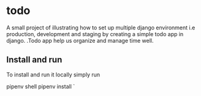 # todo
A small project of illustrating how to set up multiple django environment i.e production, development and staging by
creating a simple  todo app in django.
.Todo app help us organize and manage time well.

## Install and run
To install and run it locally simply run

 pipenv shell
 pipenv install
`
